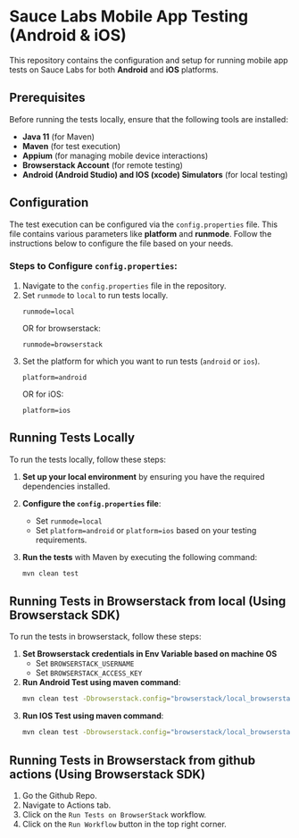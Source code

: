 # Sauce Labs Mobile App Testing (Android & iOS)

This repository contains the configuration and setup for running mobile app tests on Sauce Labs for both **Android** and **iOS** platforms.

## Prerequisites

Before running the tests locally, ensure that the following tools are installed:

- **Java 11** (for Maven)
- **Maven** (for test execution)
- **Appium** (for managing mobile device interactions)
- **Browserstack Account** (for remote testing)
- **Android (Android Studio) and IOS (xcode) Simulators** (for local testing)

## Configuration

The test execution can be configured via the `config.properties` file. This file contains various parameters like **platform** and **runmode**. Follow the instructions below to configure the file based on your needs.

### Steps to Configure `config.properties`:

1. Navigate to the `config.properties` file in the repository.
2. Set `runmode` to `local` to run tests locally.
    ```properties
    runmode=local
    ```
   OR for browserstack:
    ```properties
    runmode=browserstack
    ```
3. Set the platform for which you want to run tests (`android` or `ios`).
    ```properties
    platform=android
    ```
   OR for iOS:
    ```properties
    platform=ios
    ```

## Running Tests Locally

To run the tests locally, follow these steps:

1. **Set up your local environment** by ensuring you have the required dependencies installed.
2. **Configure the `config.properties` file**:
   - Set `runmode=local`
   - Set `platform=android` or `platform=ios` based on your testing requirements.

3. **Run the tests** with Maven by executing the following command:

   ```bash
   mvn clean test

## Running Tests in Browserstack from local (Using Browserstack SDK)

To run the tests in browserstack, follow these steps:

1. **Set Browserstack credentials in Env Variable based on machine OS**
   - Set `BROWSERSTACK_USERNAME`
   - Set `BROWSERSTACK_ACCESS_KEY`
2. **Run Android Test using maven command**:
   ```bash
   mvn clean test -Dbrowserstack.config="browserstack/local_browserstack_android.yml" -Dplatform=ANDROID

3. **Run IOS Test using maven command**:
   ```bash
   mvn clean test -Dbrowserstack.config="browserstack/local_browserstack_ios.yml" -Dplatform=IOS

## Running Tests in Browserstack from github actions (Using Browserstack SDK)

1. Go the Github Repo.
2. Navigate to Actions tab.
3. Click on the `Run Tests on BrowserStack` workflow.
4. Click on the `Run Workflow` button in the top right corner. 
